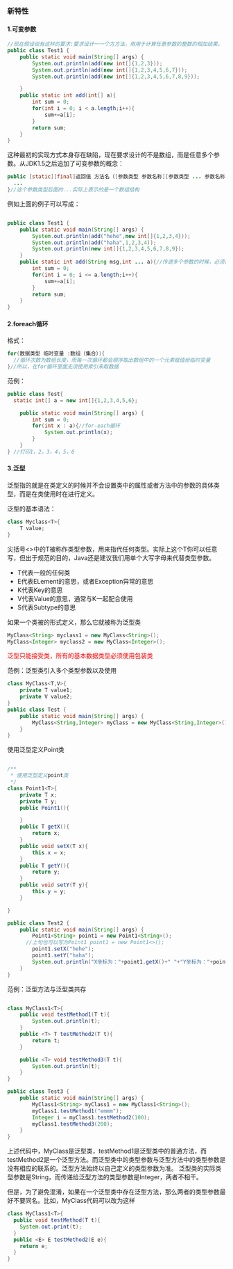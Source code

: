 ### 新特性

#### 1.可变参数

```java
//现在假设说有这样的要求:要求设计⼀一个⽅方法，⽤用于计算任意参数的整数的相加结果。
public class Test1 {
    public static void main(String[] args) {
        System.out.println(add(new int[]{1,2,3}));
        System.out.println(add(new int[]{1,2,3,4,5,6,7}));
        System.out.println(add(new int[]{1,2,3,4,5,6,7,8,9}));

    }
    public static int add(int[] a){
        int sum = 0;
        for(int i = 0; i < a.length;i++){
            sum+=a[i];
        }
        return sum;
    }
}
```

​	这种最初的实现方式本身存在缺陷，现在要求设计的不是数组，而是任意多个参数。从JDK1.5之后追加了可变参数的概念：

```java
public [static][final]返回值 方法名（[参数类型 参数名称][参数类型 ... 参数名称]）{
  ...
}//这个参数类型后面的...实际上表示的是一个数组结构
```

例如上面的例子可以写成：

```java

public class Test1 {
    public static void main(String[] args) {
        System.out.println(add("hehe",new int[]{1,2,3,4}));
        System.out.println(add("haha",1,2,3,4));
        System.out.println(new int[]{1,2,3,4,5,6,7,8,9});
    }
    public static int add(String msg,int ... a){//传递多个参数的时候，必须把可变参数放到最后一位
        int sum = 0;
        for(int i = 0; i <= a.length;i++){
            sum+=a[i];
        }
        return sum;
    }
}

```

#### 2.foreach循环

格式：

```java
for(数据类型 临时变量 :数组（集合）){
  //循环次数为数组长度，而每一次循环都会顺序取出数组中的一个元素赋值给临时变量
}//所以，在for循环里面无须使用索引来取数据
```

范例：

```java
public class Test{
  static int[] a = new int[]{1,2,3,4,5,6};

    public static void main(String[] args) {
        int sum = 0;
        for(int x : a){//for-each循环
            System.out.println(x);
        }
    }
} //打印1，2，3，4，5，6
```



#### 3.泛型

泛型指的就是在类定义的时候并不会设置类中的属性或者方法中的参数的具体类型，而是在类使用时在进行定义。

泛型的基本语法：

```java
class Myclass<T>{
  	T value;
}
```

尖括号<>中的T被称作类型参数，用来指代任何类型。实际上这个T你可以任意写，但出于规范的目的，Java还是建议我们用单个大写字母来代替类型参数。

- T代表一般的任何类
- E代表ELement的意思，或者Exception异常的意思
- K代表Key的意思
- V代表Value的意思，通常与K一起配合使用
- S代表Subtype的意思

如果一个类被<T>的形式定义，那么它就被称为泛型类

```java
MyClass<String> myclass1 = new MyClass<String>();
MyClass<Integer> myclass2 = new MyClass<Integer>();
```

<font color=red>泛型只能接受类，所有的基本数据类型必须使用包装类</font>

范例：泛型类引入多个类型参数以及使用

```java
class MyClass<T,V>{
    private T value1;
    private V value2;
}
public class Test {
    public static void main(String[] args) {
        MyClass<String,Integer> myClass = new MyClass<String,Integer>();
    }
}
```

使用泛型定义Point类

```java

/**
 * 使用泛型定义point类
 */
class Point1<T>{
    private T x;
    private T y;
    public Point1(){

    }
    public T getX(){
        return x;
    }
    public void setX(T x){
        this.x = x;
    }
    public T getY(){
        return y;
    }
    public void setY(T y){
        this.y = y;
    }

}

public class Test2 {
    public static void main(String[] args) {
        Point1<String> point1 = new Point1<String>();
      //上句也可以写为Point1 point1 = new Point1<>();
        point1.setX("hehe");
        point1.setY("haha");
        System.out.println("X坐标为："+point1.getX()+" "+"Y坐标为："+point1.getY());
    }
}

```

范例：泛型方法与泛型类共存

```java

class MyClass1<T>{
    public void testMethod1(T t){
        System.out.println(t);
    }
    public <T> T testMethod2(T t){
        return t;
    }

    public <T> void testMethod3(T t){
        System.out.println(t);
    }
}

public class Test3 {
    public static void main(String[] args) {
        MyClass1<String> myClass1 = new MyClass1<String>();
        myClass1.testMethod1("emmm");
        Integer i = myClass1.testMethod2(100);
        myClass1.testMethod3(200);
    }
}

```

上述代码中，MyClass<T>是泛型类，testMethod1是泛型类中的普通方法，而testMethod2是一个泛型方法。而泛型类中的类型参数与泛型方法中的类型参数是没有相应的联系的。泛型方法始终以自己定义的类型参数为准。
泛型类的实际类型参数是String，而传递给泛型方法的类型参数是Integer，两者不相干。

但是，为了避免混淆，如果在一个泛型类中存在泛型方法，那么两者的类型参数最好不要同名。比如，MyClass<T>代码可以改为这样

```java
class MyClass1<T>{
  public void testMethod(T t){
    System.out.print(t);
  }
  public <E> E testMethod2(E e){
    return e;
  }
}
```

